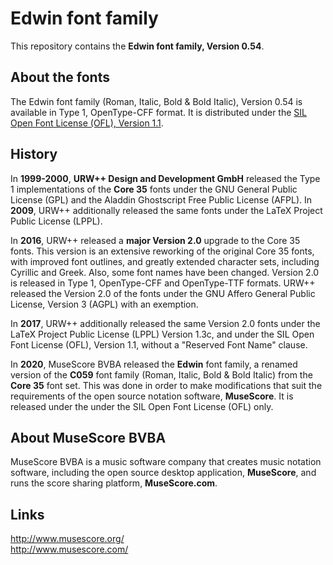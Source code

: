# Edwin font family

This repository contains the **Edwin font family, Version 0.54**.

## About the fonts

The Edwin font family (Roman, Italic, Bold & Bold Italic), Version 0.54 is available in Type 1, OpenType-CFF format. It is distributed under the [SIL Open Font License (OFL), Version 1.1](./LICENSE.txt).

## History

In **1999-2000**, **URW++ Design and Development GmbH** released the Type 1 implementations of the **Core 35** fonts under the GNU General Public License (GPL) and the Aladdin Ghostscript Free Public License (AFPL). In **2009**, URW++ additionally released the same fonts under the LaTeX Project Public License (LPPL).

In **2016**, URW++ released a **major Version 2.0** upgrade to the Core 35 fonts. This version is an extensive reworking of the original Core 35 fonts, with improved font outlines, and greatly extended character sets, including Cyrillic and Greek. Also, some font names have been changed. Version 2.0 is released in Type 1, OpenType-CFF and OpenType-TTF formats. URW++ released the Version 2.0 of the fonts under the GNU Affero General Public License, Version 3 (AGPL) with an exemption. 

In **2017**, URW++ additionally released the same Version 2.0 fonts under the LaTeX Project Public License (LPPL) Version 1.3c, and under the SIL Open Font License (OFL), Version 1.1, without a "Reserved Font Name" clause.

In **2020**, MuseScore BVBA released the **Edwin** font family, a renamed version of the **C059** font family (Roman, Italic, Bold & Bold Italic) from the **Core 35** font set. This was done in order to make modifications that suit the requirements of the open source notation software, **MuseScore**. It is released under the under the SIL Open Font License (OFL) only.

## About MuseScore BVBA

MuseScore BVBA is a music software company that creates music notation software, including the open source desktop application, **MuseScore**, and runs the score sharing platform, **MuseScore.com**.

## Links

http://www.musescore.org/  
http://www.musescore.com/
